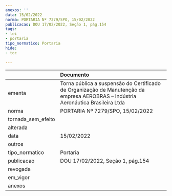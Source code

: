 ```yaml
---
anexos: ''
data: 15/02/2022
norma: PORTARIA Nº 7279/SPO, 15/02/2022
publicacao: DOU 17/02/2022, Seção 1, pág.154
tags:
- lei
- portaria
tipo_normatico: Portaria
hide: 
- toc 
 
---
```


|                    | Documento                                                                                                                         |
|:-------------------|:----------------------------------------------------------------------------------------------------------------------------------|
| ementa             | Torna pública a suspensão do Certificado de Organização de Manutenção da empresa AEROBRAS – Indústria Aeronáutica Brasileira Ltda |
| norma              | PORTARIA Nº 7279/SPO, 15/02/2022                                                                                                  |
| tornada_sem_efeito |                                                                                                                                   |
| alterada           |                                                                                                                                   |
| data               | 15/02/2022                                                                                                                        |
| outros             |                                                                                                                                   |
| tipo_normatico     | Portaria                                                                                                                          |
| publicacao         | DOU 17/02/2022, Seção 1, pág.154                                                                                                  |
| revogada           |                                                                                                                                   |
| em_vigor           |                                                                                                                                   |
| anexos             |                                                                                                                                   |